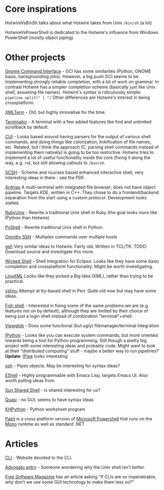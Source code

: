 # Core inspirations #

HotwireVsBinSh talks about what Hotwire takes from Unix `````/bin/sh````` (a lot)

HotwireVsPowerShell is dedicated to the Hotwire's influence from Windows PowerShell (mostly object piping).

# Other projects #

[Gnome Command Interface](http://www.stanford.edu/~dramage/gci/) - GCI has some similarites (Python, GNOME
basis, backgrounding jobs).  However, a big push GCI seems to be implementing strongly reliable completion, with a lot of work
on grammar.  In contrast Hotwire has a simpler completion scheme (basically just like Unix shell, assuming
file names).  Hotwire's syntax is ridiculously simple:  `pipeline.split(" | ")`  Other differences are
Hotwire's interest in being crossplatform.

[XMLTerm](http://web.archive.org/web/20050207072807/xmlterm.sourceforge.net/) - Old, but highly innovative for the time.

[Terminator](http://software.jessies.org/terminator/) - A terminal with a few added features like find and unlimited scrollback by default.

[CUI](http://linux.pte.hu/~pipas/CUI/) - Looks based around having parsers for the output
of various shell commands, and doing things like colorization, linkification of file names, etc.  Related, but I think
the approach (C, parsing shell commands instead of implementing them natively) is going to be too restrictive.
Hotwire tries to implement a lot of useful functionality inside the core (fixing it along the way, e.g. `rm`),
but still allowing callouts to `/bin/sh`.

[SCSH](http://www.scsh.net/resources/commander-s.html) - Scheme and ncurses based enhanced interactive shell, very interesting ideas in there - see the PDF.

[Anthias](http://anthias.sourceforge.net/) A multi-terminal with integrated file browser; does not have object pipeline. Targets KDE, written in C++.  They chose to
do a frontend/backend separation from the start using a custom protocol.  Development looks stalled.

[RubyUnix](http://rubyunix.rubyforge.org/) - Rewrite a traditional Unix shell in Ruby (the goal looks more like IPython than Hotwire)

[PyShell](http://pyshell.sourceforge.net/) - Rewrite traditional Unix shell in Python.

[Omnitty SSH](http://omnitty.sourceforge.net/) - Multiplex commands over multiple hosts

[gsh](http://personal.atl.bellsouth.net/v/c/vcato/gsh/) Very similar ideas to Hotwire. Fairly old. Written in TCL/TK.  TODO: Download source and investigate this more.

[Wicked Shell](http://www.wickedshell.net/) - Shell integration for Eclipse.  Looks like they have some basic
completion and crossplatform functionality.  Might be worth investigating.

[LinuXML](http://www.geocities.com/ResearchTriangle/Forum/6751/) Looks like they picked a Big Idea (XML), rather than trying to be practical.

[vshnu](http://www.cs.indiana.edu/~kinzler/vshnu/) Attempt at tty-based shell in Perl. Quite old now but may have some ideas.

[Fish shell](http://www.fishshell.org/) - Interested in fixing some of the same problems we are (e.g. features not on by default), although they
are limited by their choice of being just a login shell instead of combination "terminal"+shell.

[Viewglob](http://viewglob.sourceforge.net/) - Does some functional (but ugly) filemanager/terminal integration

[IPython](http://ipython.scipy.org/) - Looks like you can execute system commands, but more oriented towards
being a tool for Python programming.  Still though a pretty big project with some interesting ideas and
probably code.  Might want to look at their "distributed computing" stuff - maybe a better way to run pipelines?  **Update**: [IPipe](http://ipython.scipy.org/moin/UsingIPipe) looks interesting

[osh](http://geophile.com/osh/) - Pipes objects.  May be interesting for syntax ideas?

[EShell](http://www.emacswiki.org/cgi-bin/emacs/CategoryEshell) - Highly programmable with Emacs Lisp, targets Emacs UI.  Also worth pulling ideas from.

[Sun Shared Shell](http://www.sun.com/service/sharedshell/userguide.jsp) - is shared interesting for us?

[Quasi](http://quasi-shell.sourceforge.net/) - no GUI, seems to have syntax ideas

[KHPython](http://www.boddie.org.uk/david/Projects/Python/KDE/khpython/index.html) - Python worksheet program

[Pash](http://pash.sourceforge.net/) is a cross platform version of [Microsoft Powershell](http://en.wikipedia.org/wiki/Windows_PowerShell) that runs on the [Mono](http://www.mono-project.com/Main_Page) runtime as well as standard .NET

# Articles #

[CLI](http://polylithic.net/cli/) - Website devoted to the CLI.

[Advogato entry](http://www.advogato.org/article/242.html) - Someone wondering why the Unix shell isn't better.

[Free Software Magazine](http://www.freesoftwaremagazine.com/columns/why_cant_free_software_guis_be_empowering_instead_limiting) has an article asking "If CLIs are so impenetrable, why don’t we use some GUI technology to make them less so?"